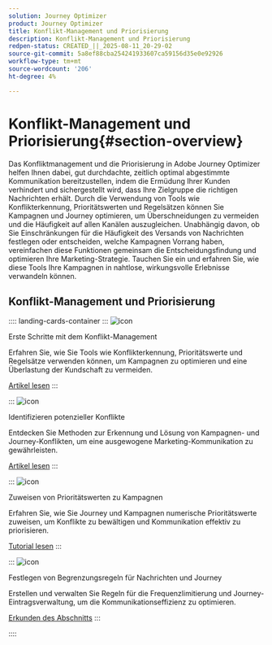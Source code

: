 ```yaml
---
solution: Journey Optimizer
product: Journey Optimizer
title: Konflikt-Management und Priorisierung
description: Konflikt-Management und Priorisierung
redpen-status: CREATED_||_2025-08-11_20-29-02
source-git-commit: 5a8ef88cba254241933607ca59156d35e0e92926
workflow-type: tm+mt
source-wordcount: '206'
ht-degree: 4%

---
```



# Konflikt-Management und Priorisierung{#section-overview}

Das Konfliktmanagement und die Priorisierung in Adobe Journey Optimizer helfen Ihnen dabei, gut durchdachte, zeitlich optimal abgestimmte Kommunikation bereitzustellen, indem die Ermüdung Ihrer Kunden verhindert und sichergestellt wird, dass Ihre Zielgruppe die richtigen Nachrichten erhält. Durch die Verwendung von Tools wie Konflikterkennung, Prioritätswerten und Regelsätzen können Sie Kampagnen und Journey optimieren, um Überschneidungen zu vermeiden und die Häufigkeit auf allen Kanälen auszugleichen. Unabhängig davon, ob Sie Einschränkungen für die Häufigkeit des Versands von Nachrichten festlegen oder entscheiden, welche Kampagnen Vorrang haben, vereinfachen diese Funktionen gemeinsam die Entscheidungsfindung und optimieren Ihre Marketing-Strategie. Tauchen Sie ein und erfahren Sie, wie diese Tools Ihre Kampagnen in nahtlose, wirkungsvolle Erlebnisse verwandeln können.

## Konflikt-Management und Priorisierung

:::: landing-cards-container
:::
![icon](https://cdn.experienceleague.adobe.com/icons/circle-play.svg)

Erste Schritte mit dem Konflikt-Management

Erfahren Sie, wie Sie Tools wie Konflikterkennung, Prioritätswerte und Regelsätze verwenden können, um Kampagnen zu optimieren und eine Überlastung der Kundschaft zu vermeiden.

[Artikel lesen](../using/conflict-prioritization/gs-conflict-prioritization.md)
:::

:::
![icon](https://cdn.experienceleague.adobe.com/icons/list-check.svg)

Identifizieren potenzieller Konflikte

Entdecken Sie Methoden zur Erkennung und Lösung von Kampagnen- und Journey-Konflikten, um eine ausgewogene Marketing-Kommunikation zu gewährleisten.

[Artikel lesen](../using/conflict-prioritization/conflicts.md)
:::

:::
![icon](https://cdn.experienceleague.adobe.com/icons/bullseye.svg)

Zuweisen von Prioritätswerten zu Kampagnen

Erfahren Sie, wie Sie Journey und Kampagnen numerische Prioritätswerte zuweisen, um Konflikte zu bewältigen und Kommunikation effektiv zu priorisieren.

[Tutorial lesen](../using/conflict-prioritization/priority-scores.md)
:::

:::
![icon](https://cdn.experienceleague.adobe.com/icons/gear.svg)

Festlegen von Begrenzungsregeln für Nachrichten und Journey

Erstellen und verwalten Sie Regeln für die Frequenzlimitierung und Journey-Eintragsverwaltung, um die Kommunikationseffizienz zu optimieren.

[Erkunden des Abschnitts](capping-rules-landing-page.md)
:::

::::
